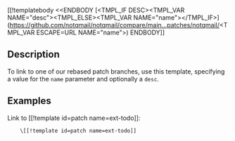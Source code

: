 [[!templatebody <<ENDBODY
[<TMPL_IF DESC><TMPL_VAR NAME="desc"><TMPL_ELSE><TMPL_VAR NAME="name"></TMPL_IF>](https://github.com/notqmail/notqmail/compare/main...patches/notqmail/<TMPL_VAR ESCAPE=URL NAME="name">)
ENDBODY]]

## Description

To link to one of our rebased patch branches, use this template, specifying a value for the `name` parameter and optionally a `desc`.

## Examples

Link to [[!template id=patch name=ext-todo]]:

        \[[!template id=patch name=ext-todo]]
